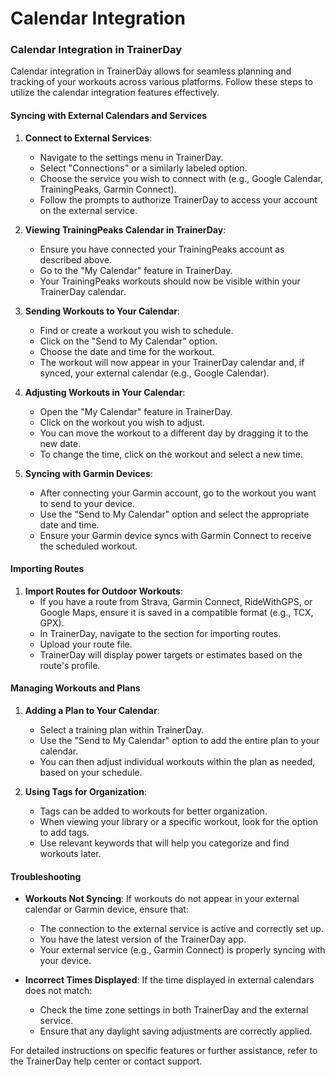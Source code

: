 # Calendar Integration

### Calendar Integration in TrainerDay

Calendar integration in TrainerDay allows for seamless planning and tracking of your workouts across various platforms. Follow these steps to utilize the calendar integration features effectively.

#### Syncing with External Calendars and Services

1. **Connect to External Services**:
   - Navigate to the settings menu in TrainerDay.
   - Select "Connections" or a similarly labeled option.
   - Choose the service you wish to connect with (e.g., Google Calendar, TrainingPeaks, Garmin Connect).
   - Follow the prompts to authorize TrainerDay to access your account on the external service.

2. **Viewing TrainingPeaks Calendar in TrainerDay**:
   - Ensure you have connected your TrainingPeaks account as described above.
   - Go to the "My Calendar" feature in TrainerDay.
   - Your TrainingPeaks workouts should now be visible within your TrainerDay calendar.

3. **Sending Workouts to Your Calendar**:
   - Find or create a workout you wish to schedule.
   - Click on the "Send to My Calendar" option.
   - Choose the date and time for the workout.
   - The workout will now appear in your TrainerDay calendar and, if synced, your external calendar (e.g., Google Calendar).

4. **Adjusting Workouts in Your Calendar**:
   - Open the "My Calendar" feature in TrainerDay.
   - Click on the workout you wish to adjust.
   - You can move the workout to a different day by dragging it to the new date.
   - To change the time, click on the workout and select a new time.

5. **Syncing with Garmin Devices**:
   - After connecting your Garmin account, go to the workout you want to send to your device.
   - Use the "Send to My Calendar" option and select the appropriate date and time.
   - Ensure your Garmin device syncs with Garmin Connect to receive the scheduled workout.

#### Importing Routes

1. **Import Routes for Outdoor Workouts**:
   - If you have a route from Strava, Garmin Connect, RideWithGPS, or Google Maps, ensure it is saved in a compatible format (e.g., TCX, GPX).
   - In TrainerDay, navigate to the section for importing routes.
   - Upload your route file.
   - TrainerDay will display power targets or estimates based on the route's profile.

#### Managing Workouts and Plans

1. **Adding a Plan to Your Calendar**:
   - Select a training plan within TrainerDay.
   - Use the "Send to My Calendar" option to add the entire plan to your calendar.
   - You can then adjust individual workouts within the plan as needed, based on your schedule.

2. **Using Tags for Organization**:
   - Tags can be added to workouts for better organization.
   - When viewing your library or a specific workout, look for the option to add tags.
   - Use relevant keywords that will help you categorize and find workouts later.

#### Troubleshooting

- **Workouts Not Syncing**: If workouts do not appear in your external calendar or Garmin device, ensure that:
  - The connection to the external service is active and correctly set up.
  - You have the latest version of the TrainerDay app.
  - Your external service (e.g., Garmin Connect) is properly syncing with your device.

- **Incorrect Times Displayed**: If the time displayed in external calendars does not match:
  - Check the time zone settings in both TrainerDay and the external service.
  - Ensure that any daylight saving adjustments are correctly applied.

For detailed instructions on specific features or further assistance, refer to the TrainerDay help center or contact support.